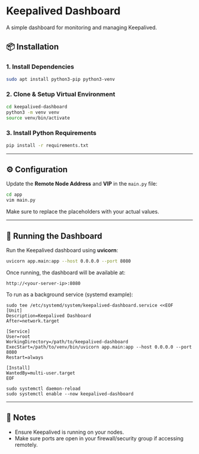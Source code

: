 # Keepalived Dashboard

A simple dashboard for monitoring and managing Keepalived.

## 📦 Installation

### 1. Install Dependencies
```bash
sudo apt install python3-pip python3-venv
```

### 2. Clone & Setup Virtual Environment
```bash
cd keepalived-dashboard
python3 -m venv venv
source venv/bin/activate
```

### 3. Install Python Requirements
```bash
pip install -r requirements.txt
```

---

## ⚙️ Configuration

Update the **Remote Node Address** and **VIP** in the `main.py` file:

```bash
cd app
vim main.py
```

Make sure to replace the placeholders with your actual values.

---

## 🚀 Running the Dashboard

Run the Keepalived dashboard using **uvicorn**:

```bash
uvicorn app.main:app --host 0.0.0.0 --port 8080
```

Once running, the dashboard will be available at:
```
http://<your-server-ip>:8080
```

To run as a background service (systemd example):
```
sudo tee /etc/systemd/system/keepalived-dashboard.service <<EOF
[Unit]
Description=Keepalived Dashboard
After=network.target

[Service]
User=root
WorkingDirectory=/path/to/keepalived-dashboard
ExecStart=/path/to/venv/bin/uvicorn app.main:app --host 0.0.0.0 --port 8080
Restart=always

[Install]
WantedBy=multi-user.target
EOF

sudo systemctl daemon-reload
sudo systemctl enable --now keepalived-dashboard
```

---

## 📝 Notes
- Ensure Keepalived is running on your nodes.
- Make sure ports are open in your firewall/security group if accessing remotely.
